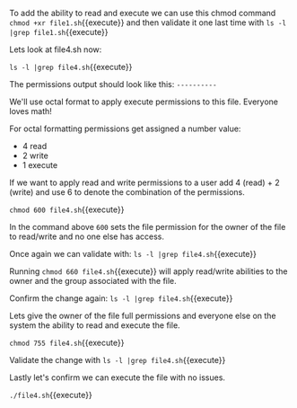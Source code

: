 To add the ability to read and execute we can use this chmod command `chmod +xr file1.sh`{{execute}} and then validate it one last time with `ls -l |grep file1.sh`{{execute}}


Lets look at file4.sh now:

`ls -l |grep file4.sh`{{execute}}

The permissions output should look like this:
`----------`

We'll use octal format to apply execute permissions to this file. Everyone loves math!

For octal formatting permissions get assigned a number value:
- 4 read
- 2 write
- 1 execute

If we want to apply read and write permissions to a user add 4 (read) + 2 (write) and use 6 to denote the combination of the permissions.

`chmod 600 file4.sh`{{execute}}

In the command above `600` sets the file permission for the owner of the file to read/write and no one else has access.

Once again we can validate with: `ls -l |grep file4.sh`{{execute}}

Running `chmod 660 file4.sh`{{execute}} will apply read/write abilities to the owner and the group associated with the file.

Confirm the change again: `ls -l |grep file4.sh`{{execute}}

Lets give the owner of the file full permissions and everyone else on the system the ability to read and execute the file.

`chmod 755 file4.sh`{{execute}}

Validate the change with `ls -l |grep file4.sh`{{execute}}

Lastly let's confirm we can execute the file with no issues.

`./file4.sh`{{execute}}